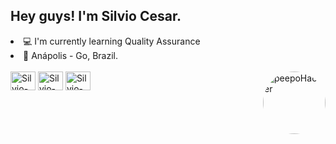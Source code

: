   ## Hey guys! I'm Silvio Cesar.
  <li>💻 I'm currently learning Quality Assurance</li>
  <li> 📍 Anápolis - Go, Brazil.</li>
<!-- <div align="center">
  <a href="https://github.com/scff096">
  <img height="165em" src="https://github-readme-stats.vercel.app/api?username=scff096&show_icons=true&theme=dark&include_all_commits=true&count_private=true"/>
  <img height="165em" src="https://github-readme-stats.vercel.app/api/top-langs/?username=scff096&layout=compact&langs_count=7&theme=dark"/>
</div> -->
<div style="display: inline_block"><br>
  <img align="center" alt="Silvio-JS" height="30" width="40" src="https://cdn.jsdelivr.net/gh/devicons/devicon/icons/javascript/javascript-original.svg">
  <img align="center" alt="Silvio-HTML" height="30" width="40" src="https://cdn.jsdelivr.net/gh/devicons/devicon/icons/html5/html5-original.svg">
  <img align="center" alt="Silvio-CSS" height="30" width="40" src="https://cdn.jsdelivr.net/gh/devicons/devicon/icons/css3/css3-original.svg">
<!--   <img align="center" alt="Silvio-React" height="30" width="40" src="https://cdn.jsdelivr.net/gh/devicons/devicon/icons/react/react-original.svg"> -->
<!--   <img align="center" alt="Rafa-Ts" height="30" width="40" src="https://raw.githubusercontent.com/devicons/devicon/master/icons/typescript/typescript-plain.svg"> -->
  <img align="right" alt="peepoHacker" height="100" style="border-radius:50px;" src="https://cdn.betterttv.net/emote/60f5b7d32d1eba5400d07202/3x">
  
</div>

##

<div> 
<!--
  <a href="https://instagram.com/rafaballerini" target="_blank"><img src="https://img.shields.io/badge/-Instagram-%23E4405F?style=for-the-badge&logo=instagram&logoColor=white" target="_blank"></a>
 	<a href="https://www.twitch.tv/rafaballerinii" target="_blank"><img src="https://img.shields.io/badge/Twitch-9146FF?style=for-the-badge&logo=twitch&logoColor=white" target="_blank"></a>
 <a href="https://discord.gg/pDbY76q8Qf" target="_blank"><img src="https://img.shields.io/badge/Discord-7289DA?style=for-the-badge&logo=discord&logoColor=white" target="_blank"></a> 
  <a href = "mailto:contatorafaballerini@gmail.com"><img src="https://img.shields.io/badge/-Gmail-%23333?style=for-the-badge&logo=gmail&logoColor=white" target="_blank"></a>
  <a href="https://www.linkedin.com/in/rafaella-ballerini-45875016a" target="_blank"><img src="https://img.shields.io/badge/-LinkedIn-%230077B5?style=for-the-badge&logo=linkedin&logoColor=white" target="_blank"></a>  -->
 
</div>

